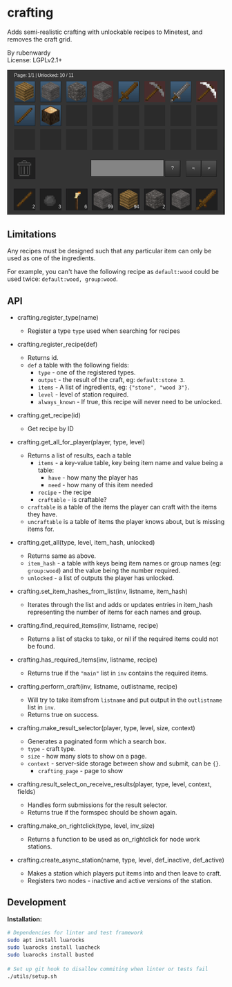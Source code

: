 # crafting

Adds semi-realistic crafting with unlockable recipes to Minetest, and removes
the craft grid.

By rubenwardy  
License: LGPLv2.1+

![Screenshot](screenshot.png)

## Limitations

Any recipes must be designed such that any particular item can only be used
as one of the ingredients.

For example, you can't have the following recipe as `default:wood` could
be used twice: `default:wood, group:wood`.

## API

* crafting.register_type(name)
	* Register a type `type` used when searching for recipes

* crafting.register_recipe(def)
	* Returns id.
	* `def` a table with the following fields:
		* `type`   - one of the registered types.
		* `output` - the result of the craft, eg: `default:stone 3`.
		* `items`  - A list of ingredients, eg: `{"stone", "wood 3"}`.
		* `level`  - level of station required.
		* `always_known` - If true, this recipe will never need to be unlocked.

* crafting.get_recipe(id)
	* Get recipe by ID

* crafting.get_all_for_player(player, type, level)
	* Returns a list of results, each a table
		* `items` - a key-value table, key being item name and value being a table:
			* `have` - how many the player has
			* `need` - how many of this item needed
		* `recipe` - the recipe
		* `craftable` - is craftable?		
	* `craftable` is a table of the items the player can craft with the items they have.
	* `uncraftable` is a table of items the player knows about, but is missing items for.

* crafting.get_all(type, level, item_hash, unlocked)
	* Returns same as above.
	* `item_hash` - a table with keys being item names or group names (eg: `group:wood`)
	                and the value being the number required.
	* `unlocked`  - a list of outputs the player has unlocked.

* crafting.set_item_hashes_from_list(inv, listname, item_hash)
	* Iterates through the list and adds or updates entries in item_hash
	  representing the number of items for each names and group.

* crafting.find_required_items(inv, listname, recipe)
	* Returns a list of stacks to take, or nil if the required items could not
	  be found.

* crafting.has_required_items(inv, listname, recipe)
	* Returns true if the `"main"` list in `inv` contains the required items.

* crafting.perform_craft(inv, listname, outlistname, recipe)
	* Will try to take itemsfrom `listname` and put output in the `outlistname` list in `inv`.
	* Returns true on success.

* crafting.make_result_selector(player, type, level, size, context)
	* Generates a paginated form which a search box.
	* `type`    - craft type.
	* `size`    - how many slots to show on a page.
	* `context` - server-side storage between show and submit, can be `{}`.
		* `crafting_page` - page to show

* crafting.result_select_on_receive_results(player, type, level, context, fields)
	* Handles form submissions for the result selector.
	* Returns true if the formspec should be shown again.

* crafting.make_on_rightclick(type, level, inv_size)
	* Returns a function to be used as on_rightclick for node work stations.

* crafting.create_async_station(name, type, level, def_inactive, def_active)
	* Makes a station which players put items into and then leave to craft.
	* Registers two nodes - inactive and active versions of the station.

## Development


**Installation:**

```sh
# Dependencies for linter and test framework
sudo apt install luarocks
sudo luarocks install luacheck
sudo luarocks install busted

# Set up git hook to disallow commiting when linter or tests fail
./utils/setup.sh
```
